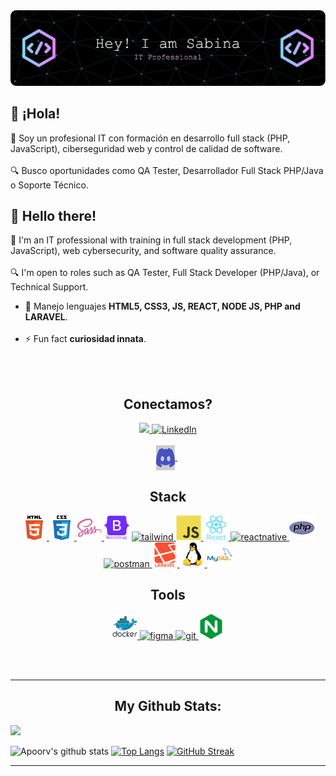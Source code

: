 <img src="./asset/github-header-sjuniperus.png">


<h2 align="left">👋 ¡Hola!</h2>
<p>
  🎯 Soy un profesional IT con formación en desarrollo full stack (PHP, JavaScript), ciberseguridad web y control de calidad de software. 
  <br></br>
  🔍 Busco oportunidades como QA Tester, Desarrollador Full Stack PHP/Java o Soporte Técnico.
</p>
<h2 align="left">👋 Hello there!</h2>
<p>
  🎯 I'm an IT professional with training in full stack development (PHP, JavaScript), web cybersecurity, and software quality assurance.
  <br></br>
  🔍 I'm open to roles such as QA Tester, Full Stack Developer (PHP/Java), or Technical Support.
</p>
<p align="left">   

  - 🌱 Manejo lenguajes **HTML5, CSS3, JS, REACT, NODE JS, PHP and LARAVEL**. 
  <br></br>
  - ⚡ Fun fact **curiosidad innata**.
</p>


<br></br>
  
<h2 align="center"> Conectamos? </h2>
<p align="center">
<a href="sabi.perezrimedio@gmail.com"><img src="https://img.shields.io/badge/Gmail-D14836?style=flat&logo=gmail&logoColor=white">
<a href="https://www.linkedin.com/in/sabi-p-rimedio" target="_blank"><img alt="LinkedIn" src="https://img.shields.io/badge/linkedin-%230077B5.svg?&style=flat&logo=linkedin&logoColor=white" /></a> 
  <br></br>
  <a href="http://discord.com/users/Sabina#0385" target="blank"><img align="center" src="./asset/discord-icon.svg" alt="Sabina#0385" height="40" width="30" style="background-color:#9ACFF6; filter: brightness(0.8);" />
</a>&nbsp;
</p>




<h2 align="center"> Stack </h2>

<p align="center"> 
  <a href="https://www.w3.org/html/" target="_blank" rel="noreferrer"> <img src="https://raw.githubusercontent.com/devicons/devicon/master/icons/html5/html5-original-wordmark.svg" alt="html5" width="40" height="40"/> </a>
  <a href="https://www.w3schools.com/css/" target="_blank" rel="noreferrer"> <img src="https://raw.githubusercontent.com/devicons/devicon/master/icons/css3/css3-original-wordmark.svg" alt="css3" width="40" height="40"/> </a>
  <a href="https://sass-lang.com" target="_blank" rel="noreferrer"> <img src="https://raw.githubusercontent.com/devicons/devicon/master/icons/sass/sass-original.svg" alt="sass" width="40" height="40"/> </a>
<a href="https://getbootstrap.com" target="_blank" rel="noreferrer"> <img src="https://raw.githubusercontent.com/devicons/devicon/master/icons/bootstrap/bootstrap-plain-wordmark.svg" alt="bootstrap" width="40" height="40"/></a> 
   <a href="https://tailwindcss.com/" target="_blank" rel="noreferrer"> <img src="https://www.vectorlogo.zone/logos/tailwindcss/tailwindcss-icon.svg" alt="tailwind" width="40" height="40"/> </a>
   <a href="https://developer.mozilla.org/en-US/docs/Web/JavaScript" target="_blank" rel="noreferrer"> <img src="https://raw.githubusercontent.com/devicons/devicon/master/icons/javascript/javascript-original.svg" alt="javascript" width="40" height="40"/> </a> 
   <a href="https://reactjs.org/" target="_blank" rel="noreferrer"> <img src="https://raw.githubusercontent.com/devicons/devicon/master/icons/react/react-original-wordmark.svg" alt="react" width="40" height="40"/> </a>
   <a href="https://reactnative.dev/" target="_blank" rel="noreferrer"> <img src="https://reactnative.dev/img/header_logo.svg" alt="reactnative" width="40" height="40"/> </a>
  <a href="https://www.php.net" target="_blank" rel="noreferrer"> <img src="https://raw.githubusercontent.com/devicons/devicon/master/icons/php/php-original.svg" alt="php" width="40" height="40"/> </a> <a href="https://postman.com" target="_blank" rel="noreferrer"> <img src="https://www.vectorlogo.zone/logos/getpostman/getpostman-icon.svg" alt="postman" width="40" height="40"/> </a>
  <a href="https://laravel.com/" target="_blank" rel="noreferrer"> <img src="https://raw.githubusercontent.com/devicons/devicon/master/icons/laravel/laravel-plain-wordmark.svg" alt="laravel" width="40" height="40"/> </a> <a href="https://www.linux.org/" target="_blank" rel="noreferrer"> <img src="https://raw.githubusercontent.com/devicons/devicon/master/icons/linux/linux-original.svg" alt="linux" width="40" height="40"/> </a> 
  <a href="https://www.mysql.com/" target="_blank" rel="noreferrer"> <img src="https://raw.githubusercontent.com/devicons/devicon/master/icons/mysql/mysql-original-wordmark.svg" alt="mysql" width="40" height="40"/> </a> 
     </p>

 <h2 align="center"> Tools </h2>
 <p align="center">
 <a href="https://www.docker.com/" target="_blank" rel="noreferrer"> <img src="https://raw.githubusercontent.com/devicons/devicon/master/icons/docker/docker-original-wordmark.svg" alt="docker" width="40" height="40"/> </a>
  <a href="https://www.figma.com/" target="_blank" rel="noreferrer"> <img src="https://www.vectorlogo.zone/logos/figma/figma-icon.svg" alt="figma" width="40" height="40"/> </a> 
  <a href="https://git-scm.com/" target="_blank" rel="noreferrer"> <img src="https://www.vectorlogo.zone/logos/git-scm/git-scm-icon.svg" alt="git" width="40" height="40"/> </a>
  <a href="https://www.nginx.com" target="_blank" rel="noreferrer"> <img src="https://raw.githubusercontent.com/devicons/devicon/master/icons/nginx/nginx-original.svg" alt="nginx" width="40" height="40"/> </a>  
 </p>
<br></br>

---
<h2 align="center"> My Github Stats:</h2><img src='https://media1.giphy.com/media/du3J3cXyzhj75IOgvA/giphy.gif?cid=ecf05e47x2g034i9pzwtzzsd3xgg2w9nr94t4tflbbgo3008&rid=giphy.gif' width='35'/>

![Apoorv's github stats](https://github-readme-stats.vercel.app/api?username=Sjuniperus&show_icons=true&title_color=ffc857&icon_color=8ac926&text_color=daf7dc&bg_color=151515&hide=issues&count_private=true&include_all_commits=true)
[![Top Langs](https://github-readme-stats.vercel.app/api/top-langs/?username=Sjuniperus&layout=compact&text_color=daf7dc&bg_color=151515&)](https://github.com/anuraghazra/github-readme-stats)
[![GitHub Streak](https://streak-stats.demolab.com/?user=Sjuniperus&theme=dark)](https://git.io/streak-stats)


---
